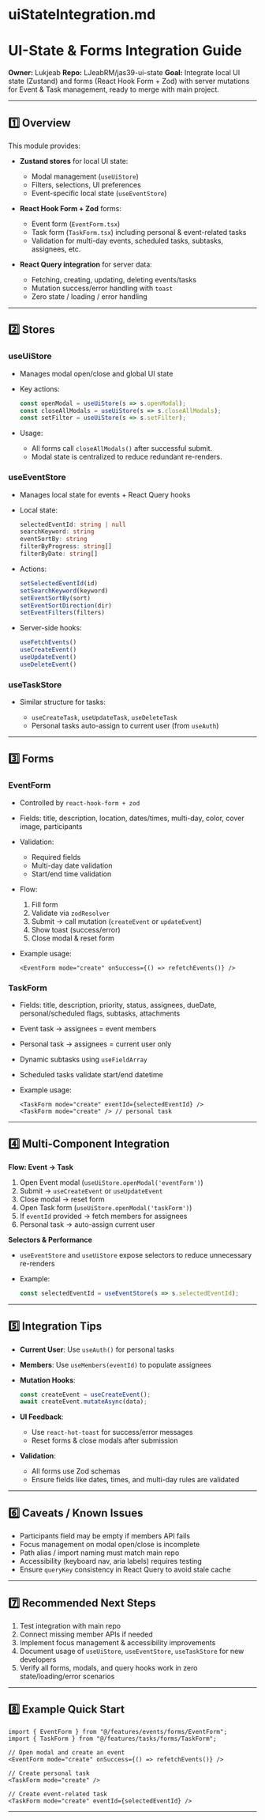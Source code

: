 # uiStateIntegration.md

# UI-State & Forms Integration Guide

**Owner:** Lukjeab
**Repo:** LJeabRM/jas39-ui-state
**Goal:** Integrate local UI state (Zustand) and forms (React Hook Form + Zod) with server mutations for Event & Task management, ready to merge with main project.

---

## 1️⃣ Overview

This module provides:

* **Zustand stores** for local UI state:

  * Modal management (`useUiStore`)
  * Filters, selections, UI preferences
  * Event-specific local state (`useEventStore`)

* **React Hook Form + Zod** forms:

  * Event form (`EventForm.tsx`)
  * Task form (`TaskForm.tsx`) including personal & event-related tasks
  * Validation for multi-day events, scheduled tasks, subtasks, assignees, etc.

* **React Query integration** for server data:

  * Fetching, creating, updating, deleting events/tasks
  * Mutation success/error handling with `toast`
  * Zero state / loading / error handling

---

## 2️⃣ Stores

### **useUiStore**

* Manages modal open/close and global UI state
* Key actions:

  ```ts
  const openModal = useUiStore(s => s.openModal);
  const closeAllModals = useUiStore(s => s.closeAllModals);
  const setFilter = useUiStore(s => s.setFilter);
  ```
* Usage:

  * All forms call `closeAllModals()` after successful submit.
  * Modal state is centralized to reduce redundant re-renders.

### **useEventStore**

* Manages local state for events + React Query hooks
* Local state:

  ```ts
  selectedEventId: string | null
  searchKeyword: string
  eventSortBy: string
  filterByProgress: string[]
  filterByDate: string[]
  ```
* Actions:

  ```ts
  setSelectedEventId(id)
  setSearchKeyword(keyword)
  setEventSortBy(sort)
  setEventSortDirection(dir)
  setEventFilters(filters)
  ```
* Server-side hooks:

  ```ts
  useFetchEvents()
  useCreateEvent()
  useUpdateEvent()
  useDeleteEvent()
  ```

### **useTaskStore**

* Similar structure for tasks:

  * `useCreateTask`, `useUpdateTask`, `useDeleteTask`
  * Personal tasks auto-assign to current user (from `useAuth`)

---

## 3️⃣ Forms

### **EventForm**

* Controlled by `react-hook-form + zod`

* Fields: title, description, location, dates/times, multi-day, color, cover image, participants

* Validation:

  * Required fields
  * Multi-day date validation
  * Start/end time validation

* Flow:

  1. Fill form
  2. Validate via `zodResolver`
  3. Submit → call mutation (`createEvent` or `updateEvent`)
  4. Show toast (success/error)
  5. Close modal & reset form

* Example usage:

  ```tsx
  <EventForm mode="create" onSuccess={() => refetchEvents()} />
  ```

### **TaskForm**

* Fields: title, description, priority, status, assignees, dueDate, personal/scheduled flags, subtasks, attachments

* Event task → assignees = event members

* Personal task → assignees = current user only

* Dynamic subtasks using `useFieldArray`

* Scheduled tasks validate start/end datetime

* Example usage:

  ```tsx
  <TaskForm mode="create" eventId={selectedEventId} />
  <TaskForm mode="create" /> // personal task
  ```

---

## 4️⃣ Multi-Component Integration

**Flow: Event → Task**

1. Open Event modal (`useUiStore.openModal('eventForm')`)
2. Submit → `useCreateEvent` or `useUpdateEvent`
3. Close modal → reset form
4. Open Task form (`useUiStore.openModal('taskForm')`)
5. If `eventId` provided → fetch members for assignees
6. Personal task → auto-assign current user

**Selectors & Performance**

* `useEventStore` and `useUiStore` expose selectors to reduce unnecessary re-renders
* Example:

  ```ts
  const selectedEventId = useEventStore(s => s.selectedEventId);
  ```

---

## 5️⃣ Integration Tips

* **Current User**: Use `useAuth()` for personal tasks
* **Members**: Use `useMembers(eventId)` to populate assignees
* **Mutation Hooks**:

  ```ts
  const createEvent = useCreateEvent();
  await createEvent.mutateAsync(data);
  ```
* **UI Feedback**:

  * Use `react-hot-toast` for success/error messages
  * Reset forms & close modals after submission
* **Validation**:

  * All forms use Zod schemas
  * Ensure fields like dates, times, and multi-day rules are validated

---

## 6️⃣ Caveats / Known Issues

* Participants field may be empty if members API fails
* Focus management on modal open/close is incomplete
* Path alias / import naming must match main repo
* Accessibility (keyboard nav, aria labels) requires testing
* Ensure `queryKey` consistency in React Query to avoid stale cache

---

## 7️⃣ Recommended Next Steps

1. Test integration with main repo
2. Connect missing member APIs if needed
3. Implement focus management & accessibility improvements
4. Document usage of `useUiStore`, `useEventStore`, `useTaskStore` for new developers
5. Verify all forms, modals, and query hooks work in zero state/loading/error scenarios

---

## 8️⃣ Example Quick Start

```tsx
import { EventForm } from "@/features/events/forms/EventForm";
import { TaskForm } from "@/features/tasks/forms/TaskForm";

// Open modal and create an event
<EventForm mode="create" onSuccess={() => refetchEvents()} />

// Create personal task
<TaskForm mode="create" />

// Create event-related task
<TaskForm mode="create" eventId={selectedEventId} />
```

---
